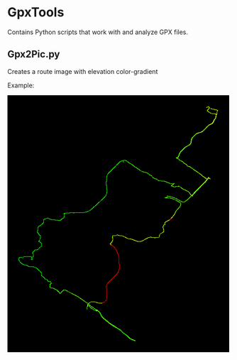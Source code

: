 # GpxTools

Contains Python scripts that work with and analyze GPX files.

## Gpx2Pic.py
Creates a route image with elevation color-gradient

Example:

![Gpx2Pic.py example route picture](https://github.com/17livincent/GpxTools/blob/master/examples/Example2.PNG?raw=true)